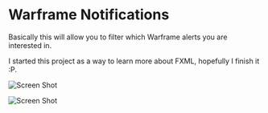 # Warframe Notifications

Basically this will allow you to filter which Warframe alerts you are interested in.

I started this project as a way to learn more about FXML, hopefully I finish it :P.

![Screen Shot](http://i.imgur.com/xhhpeij.png)

![Screen Shot](http://i.imgur.com/4ywsUtl.png)